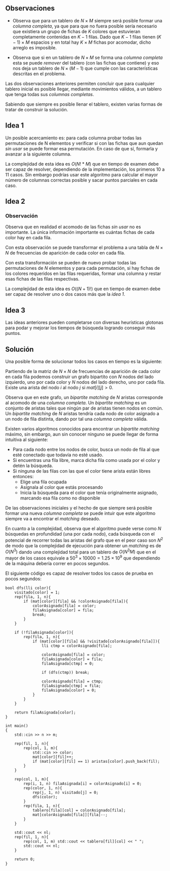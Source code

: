 ## Observaciones

- Observa que para un tablero de $N \times M$ siempre será posible formar una _columna completa_, ya que para que no fuera posible sería necesario que existiera un grupo de fichas de $K$ colores que estuvieran completamente contenidas en $K - 1$ filas. Dado que $K - 1$ filas tienen $(K - 1) \times M$ espacios y en total hay $K \times M$ fichas por acomodar, dicho arreglo es imposible.

- Observa que si en un tablero de $N \times M$ se forma una _columna completa_ esta se puede _remover_ del tablero (con las fichas que contiene) y eso nos deja un tablero de $N \times (M - 1)$ que cumple con las características descritas en el problema.

Las dos observaciones anteriores permiten concluir que para cualquier tablero inicial es posible llegar, mediante movimientos válidos, a un tablero que tenga todas sus _columnas completas_.

Sabiendo que siempre es posible llenar el tablero, existen varias formas de tratar de construir la solución.

## Idea 1

Un posible acercamiento es: para cada columna probar todas las permutaciones de N elementos y verificar si con las fichas que aun quedan _sin usar_ se puede formar esa permutación. En caso de que sí, formarla y avanzar a la siguiente columna.

La complejidad de esta idea es $O(N! * M)$ que en tiempo de examen debe ser capaz de resolver, dependiendo de la implementación, los primeros 10 a 11 casos. Sin embargo podrías usar este algoritmo para calcular el mayor número de columnas correctas posible y sacar puntos parciales en cada caso.

## Idea 2

### Observación

Observa que en realidad el acomodo de las fichas _sin usar_ no es importante. La única información importante es cuántas fichas de cada color hay en cada fila.

Con esta observación se puede transformar el problema a una tabla de $N \times N$ de frecuencias de aparición de cada color en cada fila.

Con esta transformación se pueden de nuevo probar todas las permutaciones de $N$ elementos y para cada permutación, si hay fichas de los colores requeridos en las filas requeridas, formar una columna y restar esas fichas de las filas respectivas.

La complejidad de esta idea es $O((N + 1)!)$ que en tiempo de examen debe ser capaz de resolver uno o dos casos más que la _idea 1_.

## Idea 3

Las ideas anteriores pueden completarse con diversas heurísticas glotonas para podar y mejorar los tiempos de búsqueda logrando conseguir más puntos.

## Solución

Una posible forma de solucionar todos los casos en tiempo es la siguiente:

Partiendo de la matriz de $N \times N$ de frecuencias de aparición de cada color en cada fila podemos construir un grafo bipartito con $N$ nodos del lado izquierdo, uno por cada color y $N$ nodos del lado derecho, uno por cada fila. Existe una arista del nodo $i$ al nodo $j$ si $mat[i][j] > 0$.

Observa que en este grafo, un _bipartite matching_ de $N$ aristas corresponde al acomodo de una _columna completa_. Un _bipartite matching_ es un conjunto de aristas tales que ningún par de aristas tienen nodos en común. Un _bipartite matching_ de $N$ aristas tendría cada nodo de color asignado a un nodo de fila distinta, dando por tal una _columna completa_ válida.

Existen varios algoritmos conocidos para encontrar un _bipartite matching_ máximo, sin embargo, aun sin conocer ninguno se puede llegar de forma intuitiva al siguiente:

- Para cada nodo entre los nodos de color, busca un nodo de fila al que esté conectado que todavía no esté usado.
- Si encuentras una fila libre, marca dicha fila como usada por el color y detén la búsqueda.
- Si ninguna de las filas con las que el color tiene arista están libres entonces:
  - Elige una fila ocupada
  - Asígnala al color que estás procesando
  - Inicia la búsqueda para el color que tenía originalmente asignado, marcando esa fila como no disponible

De las observaciones iniciales y el hecho de que siempre será posible formar una nueva _columna completa_ se puede intuir que este algoritmo siempre va a encontrar el _matching_ deseado.

En cuanto a la complejidad, observa que el algoritmo puede verse como $N$ búsquedas en profundidad (una por cada nodo), cada búsqueda con el potencial de recorrer todas las aristas del grafo que en el peor caso son $N^2$ de modo que la complejidad de ejecución para obtener un _matching_ es de $O(N^3)$ dando una complejidad total para un tablero de $O(N^3M)$ que en el mayor de los casos equivale a $50^3 \times 10000 = 1.25 \times 10^9$ que dependiendo de la máquina debería correr en pocos segundos.

El siguiente código es capaz de resolver todos los casos de prueba en pocos segundos:

```
bool dfs(lli color){
    visitado[color] = 1;
    rep(fila, 1, n){
        if (mat[color][fila] && !colorAsignado[fila]){
            colorAsignado[fila] = color;
            filaAsignada[color] = fila;
            break;
        }
    }

    if (!filaAsignada[color]){
        rep(fila, 1, n){
            if (mat[color][fila] && !visitado[colorAsignado[fila]]){
                lli ctmp = colorAsignado[fila];

                colorAsignado[fila] = color;
                filaAsignada[color] = fila;
                filaAsignada[ctmp] = 0;

                if (dfs(ctmp)) break;

                colorAsignado[fila] = ctmp;
                filaAsignada[ctmp] = fila;
                filaAsignada[color] = 0;
            }
        }
    }

    return filaAsignada[color];
}

int main()
{
    std::cin >> n >> m;

    rep(fil, 1, n){
        rep(col, 1, m){
            std::cin >> color;
            mat[color][fil]++;
            if (mat[color][fil] == 1) aristas[color].push_back(fil);
        }
    }

    rep(col, 1, m){
        rep(i, 1, n) filaAsignada[i] = colorAsignado[i] = 0;
        rep(color, 1, n){
            rep(j, 1, n) visitado[j] = 0;
            dfs(color);
        }
        rep(fila, 1, n){
            tablero[fila][col] = colorAsignado[fila];
            mat[colorAsignado[fila]][fila]--;
        }
    }

    std::cout << nl;
    rep(fil, 1, n){
        rep(col, 1, m) std::cout << tablero[fil][col] << " ";
        std::cout << nl;
    }

    return 0;
}
```
